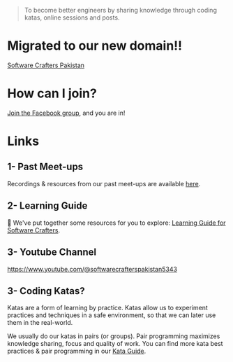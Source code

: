 > To become better engineers by sharing knowledge through coding katas, online sessions and posts.

# Migrated to our new domain!!
[Software Crafters Pakistan](https://software-crafters-pakistan.notion.site)

# How can I join?
[Join the Facebook group](https://www.facebook.com/groups/570463523588860), and you are in!

# Links

## 1- Past Meet-ups

Recordings & resources from our past meet-ups are available [here](/past-meetups).

## 2- Learning Guide

:book: We've put together some resources for you to explore: [Learning Guide for Software Crafters](https://github.com/software-crafters-karachi/learning-guide).

## 3- Youtube Channel
https://www.youtube.com/@softwarecrafterspakistan5343 

## 3- Coding Katas?
Katas are a form of learning by practice. Katas allow us to experiment practices and techniques in a safe environment, so that we can later use them in the real-world.

We usually do our katas in pairs (or groups). Pair programming maximizes knowledge sharing, focus and quality of work. You can find more kata best practices & pair programming in our [Kata Guide](/kata-guide).

